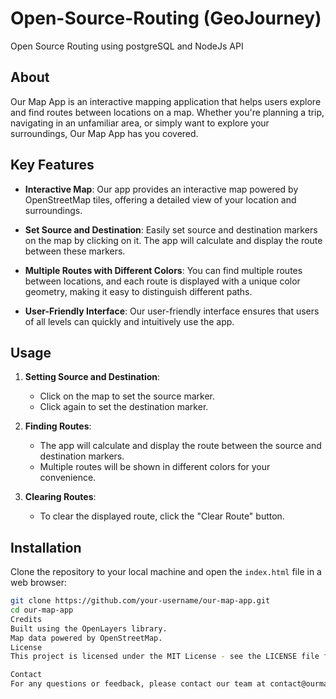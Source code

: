 # Open-Source-Routing (GeoJourney)
 Open Source Routing using postgreSQL and NodeJs API 

## About

Our Map App is an interactive mapping application that helps users explore and find routes between locations on a map. Whether you're planning a trip, navigating in an unfamiliar area, or simply want to explore your surroundings, Our Map App has you covered.

## Key Features

- **Interactive Map**: Our app provides an interactive map powered by OpenStreetMap tiles, offering a detailed view of your location and surroundings.

- **Set Source and Destination**: Easily set source and destination markers on the map by clicking on it. The app will calculate and display the route between these markers.

- **Multiple Routes with Different Colors**: You can find multiple routes between locations, and each route is displayed with a unique color geometry, making it easy to distinguish different paths.

- **User-Friendly Interface**: Our user-friendly interface ensures that users of all levels can quickly and intuitively use the app.

## Usage

1. **Setting Source and Destination**:
   - Click on the map to set the source marker.
   - Click again to set the destination marker.

2. **Finding Routes**:
   - The app will calculate and display the route between the source and destination markers.
   - Multiple routes will be shown in different colors for your convenience.

3. **Clearing Routes**:
   - To clear the displayed route, click the "Clear Route" button.

## Installation

Clone the repository to your local machine and open the `index.html` file in a web browser:

```bash
git clone https://github.com/your-username/our-map-app.git
cd our-map-app
Credits
Built using the OpenLayers library.
Map data powered by OpenStreetMap.
License
This project is licensed under the MIT License - see the LICENSE file for details.

Contact
For any questions or feedback, please contact our team at contact@ourmapapp.com.
